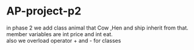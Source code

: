 # AP-project-p2
in phase 2 we add class animal that Cow ,Hen and ship inherit from that.  
member variables are int price and int eat.  
also we overload operator + and - for classes
